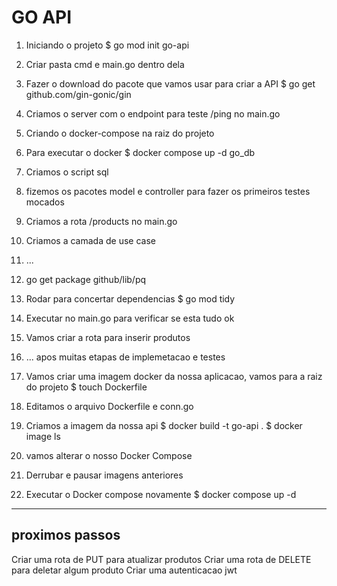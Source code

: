 # GO API

1. Iniciando o projeto
    $ go mod init go-api

2. Criar pasta cmd e main.go dentro dela
3. Fazer o download do pacote que vamos usar para criar a API
    $ go get github.com/gin-gonic/gin
4. Criamos o server com o endpoint para teste /ping no main.go
5. Criando o docker-compose na raiz do projeto
6. Para executar o docker
    $ docker compose up -d go_db
7. Criamos o script sql
8. fizemos os pacotes model e controller para fazer os primeiros testes mocados
9. Criamos a rota /products no main.go
10. Criamos a camada de use case
11. ...
12. go get package github/lib/pq
13. Rodar para concertar dependencias
    $ go mod tidy
14. Executar no main.go para verificar se esta tudo ok
15. Vamos criar a rota para inserir produtos
16. ... apos muitas etapas de implemetacao e testes
17. Vamos criar uma imagem docker da nossa aplicacao, vamos para a raiz do projeto
    $ touch Dockerfile
18. Editamos o arquivo Dockerfile e conn.go
19. Criamos a imagem da nossa api
    $ docker build -t go-api .
    $ docker image ls
20. vamos alterar o nosso Docker Compose
21. Derrubar e pausar imagens anteriores
22. Executar o Docker compose novamente
    $ docker compose up -d

------

## proximos passos
Criar uma rota de PUT para atualizar produtos
Criar uma rota de DELETE para deletar algum produto
Criar uma autenticacao jwt
